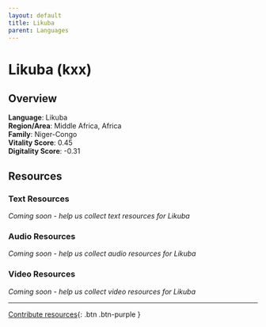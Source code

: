 ```yaml
---
layout: default
title: Likuba
parent: Languages
---
```


# Likuba (kxx)

## Overview

**Language**: Likuba  
**Region/Area**: Middle Africa, Africa  
**Family**: Niger-Congo  
**Vitality Score**: 0.45  
**Digitality Score**: -0.31  

## Resources

### Text Resources
*Coming soon - help us collect text resources for Likuba*

### Audio Resources
*Coming soon - help us collect audio resources for Likuba*

### Video Resources
*Coming soon - help us collect video resources for Likuba*

---

[Contribute resources](https://fairtrain.github.io/){: .btn .btn-purple }
